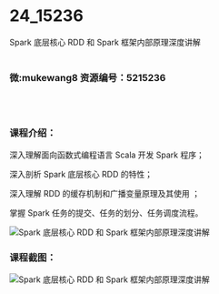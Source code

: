 # 24_15236
Spark 底层核心 RDD 和 Spark 框架内部原理深度讲解
<br/></br>
<h3>微:mukewang8 资源编号：5215236</h3>
<br/></br>
<h3>课程介绍：</h3>
<p>深入理解面向函数式编程语言 Scala 开发 <a title="查看与 Spark 相关的文章" target="_blank">Spark</a> 程序；</p>
<p>深入剖析 Spark 底层核心 RDD 的特性；</p>
<p>深入理解 RDD 的缓存机制和广播变量原理及其使用 ；</p>
<p>掌握 Spark 任务的提交、任务的划分、任务调度流程。</p>
<p><img src="https://www.ko996.com/wp-content/uploads/img/2020/09/1-22-300x219.png" alt="Spark 底层核心 RDD 和 Spark 框架内部原理深度讲解"></p>
<div class="info-desc">
<h3>课程截图：</h3>
<p><img src="https://www.ko996.com/wp-content/uploads/img/2020/09/2-21.png" alt="Spark 底层核心 RDD 和 Spark 框架内部原理深度讲解"></p>


			
</div>
